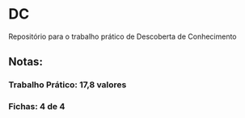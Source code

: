 # DC
Repositório para o trabalho prático de Descoberta de Conhecimento

## Notas:

### Trabalho Prático: 17,8 valores

### Fichas: 4 de 4
